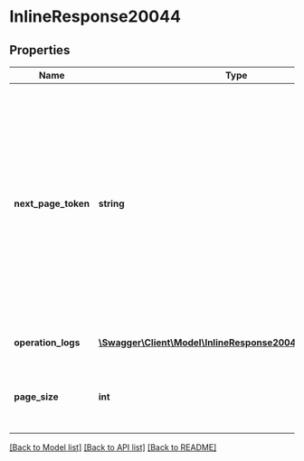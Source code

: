 # InlineResponse20044

## Properties
Name | Type | Description | Notes
------------ | ------------- | ------------- | -------------
**next_page_token** | **string** | The Next page token is used to paginate through large result sets. A next page token will be returned whenever the set of the available result list exceeds the page size. The expiration period is 15 minutes. | [optional] 
**operation_logs** | [**\Swagger\Client\Model\InlineResponse20044OperationLogs[]**](InlineResponse20044OperationLogs.md) | Array of operation log objects | [optional] 
**page_size** | **int** | The amount of records returns within a single API call. | [optional] 

[[Back to Model list]](../README.md#documentation-for-models) [[Back to API list]](../README.md#documentation-for-api-endpoints) [[Back to README]](../README.md)


